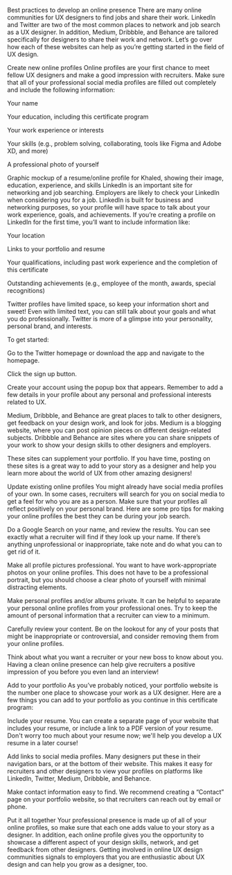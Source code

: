 Best practices to develop an online presence
There are many online communities for UX designers to find jobs and share their work. LinkedIn and Twitter are two of the most common places to network and job search as a UX designer. In addition, Medium, Dribbble, and Behance are tailored specifically for designers to share their work and network. Let’s go over how each of these websites can help as you’re getting started in the field of UX design. 

Create new online profiles
Online profiles are your first chance to meet fellow UX designers and make a good impression with recruiters. Make sure that all of your professional social media profiles are filled out completely and include the following information:

Your name

Your education, including this certificate program

Your work experience or interests 

Your skills (e.g., problem solving, collaborating, tools like Figma and Adobe XD, and more)

A professional photo of yourself

Graphic mockup of a resume/online profile for Khaled, showing their image, education, experience, and skills
LinkedIn is an important site for networking and job searching. Employers are likely to check your LinkedIn when considering you for a job. LinkedIn is built for business and networking purposes, so your profile will have space to talk about your work experience, goals, and achievements. If you’re creating a profile on LinkedIn for the first time, you’ll want to include information like:

Your location

Links to your portfolio and resume

Your qualifications, including past work experience and the completion of this certificate 

Outstanding achievements (e.g., employee of the month, awards, special recognitions)

Twitter profiles have limited space, so keep your information short and sweet! Even with limited text, you can still talk about your goals and what you do professionally. Twitter is more of a glimpse into your personality, personal brand, and interests.

To get started:

Go to the Twitter homepage or download the app and navigate to the homepage. 

Click the sign up button. 

Create your account using the popup box that appears. Remember to add a few details in your profile about any personal and professional interests related to UX.

Medium, Dribbble, and Behance are great places to talk to other designers, get feedback on your design work, and look for jobs. Medium is a blogging website, where you can post opinion pieces on different design-related subjects. Dribbble and Behance are sites where you can share snippets of your work to show your design skills to other designers and employers. 

These sites can supplement your portfolio. If you have time, posting on these sites is a great way to add to your story as a designer and help you learn more about the world of UX from other amazing designers! 

Update existing online profiles
You might already have social media profiles of your own. In some cases, recruiters will search for you on social media to get a feel for who you are as a person. Make sure that your profiles all reflect positively on your personal brand. Here are some pro tips for making your online profiles the best they can be during your job search.

Do a Google Search on your name, and review the results. You can see exactly what a recruiter will find if they look up your name. If there’s anything unprofessional or inappropriate, take note and do what you can to get rid of it.

Make all profile pictures professional. You want to have work-appropriate photos on your online profiles. This does not have to be a professional portrait, but you should choose a clear photo of yourself with minimal distracting elements.

Make personal profiles and/or albums private. It can be helpful to separate your personal online profiles from your professional ones. Try to keep the amount of personal information that a recruiter can view to a minimum.

Carefully review your content. Be on the lookout for any of your posts that might be inappropriate or controversial, and consider removing them from your online profiles.

Think about what you want a recruiter or your new boss to know about you. Having a clean online presence can help give recruiters a positive impression of you before you even land an interview! 

Add to your portfolio 
As you’ve probably noticed, your portfolio website is the number one place to showcase your work as a UX designer. Here are a few things you can add to your portfolio as you continue in this certificate program: 

Include your resume. You can create a separate page of your website that includes your resume, or include a link to a PDF version of your resume. Don't worry too much about your resume now; we'll help you develop a UX resume in a later course!

Add links to social media profiles. Many designers put these in their navigation bars, or at the bottom of their website. This makes it easy for recruiters and other designers to view your profiles on platforms like LinkedIn, Twitter, Medium, Dribbble, and Behance.

Make contact information easy to find. We recommend creating a “Contact” page on your portfolio website, so that recruiters can reach out by email or phone. 

Put it all together
Your professional presence is made up of all of your online profiles, so make sure that each one adds value to your story as a designer. In addition, each online profile gives you the opportunity to showcase a different aspect of your design skills, network, and get feedback from other designers. Getting involved in online UX design communities signals to employers that you are enthusiastic about UX design and can help you grow as a designer, too. 


